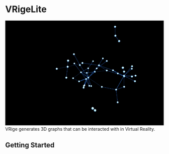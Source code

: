 # VRigeLite
![](/Images/vr_graph1.gif)
VRige generates 3D graphs that can be interacted with in Virtual Reality.
## Getting Started
